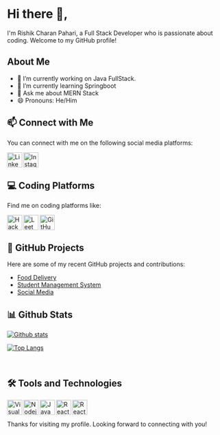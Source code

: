 # Hi there 👋,

I'm Rishik Charan Pahari, a Full Stack Developer who is passionate about coding. Welcome to my GitHub profile!

## About Me

- 🔭 I’m currently working on Java FullStack.
- 🌱 I’m currently learning Springboot
- 💬 Ask me about MERN Stack
- 😄 Pronouns: He/Him

## 📫 Connect with Me

You can connect with me on the following social media platforms:

[<img align="left" alt="LinkedIn" width="35px" src="https://www.vectorlogo.zone/logos/linkedin/linkedin-icon.svg" />](https://www.linkedin.com/in/rishik-charan-pahari-9b133b1a1/)
[<img align="left" alt="Instagram" width="35px" src="https://www.vectorlogo.zone/logos/instagram/instagram-icon.svg" />](https://www.instagram.com/rishikcharan)
<br/>
<br/>

## 💻 Coding Platforms

Find me on coding platforms like:

[<img align="left" alt="HackerRank" width="35px" src="https://hrcdn.net/fcore/assets/work/header/hackerrank_logo-21e2867566.svg" />](https://www.hackerrank.com/rishikcharan04)
[<img align="left" alt="LeetCode" width="35px" src="https://avatars.githubusercontent.com/u/16155416?s=200&v=4" />](https://leetcode.com/rishikcharan04/)
[<img align="left" alt="GitHub" width="35px" src="https://www.vectorlogo.zone/logos/github/github-icon.svg" />](https://github.com/rishik04)
<br/>
<br/>

## 🔭 GitHub Projects

Here are some of my recent GitHub projects and contributions:

- [Food Delivery](https://github.com/Rishik04/ecommerce)
- [Student Management System](https://github.com/Rishik04/marks-management-system)
- [Social Media](https://github.com/Rishik04/social)

## 📊 Github Stats

[![Github stats](https://github-readme-stats.vercel.app/api?username=rishik04&hide=stars&show_icons=true&theme=radical&hide_rank=true)](https://github.com/rishik04)

[![Top Langs](https://github-readme-stats.vercel.app/api/top-langs/?username=rishik04&hide=html&layout=compact)](https://github.com/rishik04)


<br/>

## 🛠️ Tools and Technologies

[<img align="left" alt="Visual Studio Code" width="35px" src="https://www.vectorlogo.zone/logos/visualstudio_code/visualstudio_code-icon.svg" />](https://code.visualstudio.com/)
[<img align="left" alt="Nodejs" width="35px" src="https://www.vectorlogo.zone/logos/nodejs/nodejs-icon.svg" />](https://nodejs.org/en)
[<img align="left" alt="JavaScript" width="35px" src="https://www.vectorlogo.zone/logos/javascript/javascript-icon.svg" />](https://www.javascript.com/)
[<img align="left" alt="React" width="35px" src="https://www.vectorlogo.zone/logos/reactjs/reactjs-icon.svg" />](https://reactjs.org/)
[<img align="left" alt="React" width="35px" src="https://www.vectorlogo.zone/logos/mongodb/mongodb-icon.svg" />](https://www.mongodb.com/docs/manual/reference/program/mongod/)
<br/>
<br/>

Thanks for visiting my profile. Looking forward to connecting with you!
